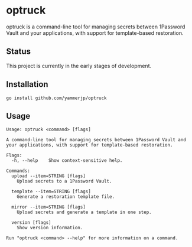 # optruck

optruck is a command-line tool for managing secrets between 1Password Vault and your applications, with support for template-based restoration.

## Status

This project is currently in the early stages of development.

## Installation

```
go install github.com/yammerjp/optruck
```

## Usage

```
Usage: optruck <command> [flags]

A command-line tool for managing secrets between 1Password Vault and your applications, with support for template-based restoration.

Flags:
  -h, --help    Show context-sensitive help.

Commands:
  upload --item=STRING [flags]
    Upload secrets to a 1Password Vault.

  template --item=STRING [flags]
    Generate a restoration template file.

  mirror --item=STRING [flags]
    Upload secrets and generate a template in one step.

  version [flags]
    Show version information.

Run "optruck <command> --help" for more information on a command.
```
